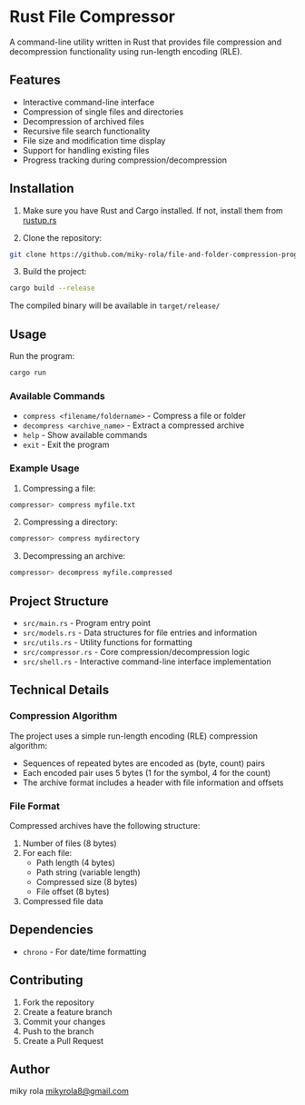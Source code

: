 # Rust File Compressor

A command-line utility written in Rust that provides file compression and decompression functionality using run-length encoding (RLE).

## Features

- Interactive command-line interface
- Compression of single files and directories
- Decompression of archived files
- Recursive file search functionality
- File size and modification time display
- Support for handling existing files
- Progress tracking during compression/decompression

## Installation

1. Make sure you have Rust and Cargo installed. If not, install them from [rustup.rs](https://rustup.rs/)

2. Clone the repository:
```bash
git clone https://github.com/miky-rola/file-and-folder-compression-program
```

3. Build the project:
```bash
cargo build --release
```

The compiled binary will be available in `target/release/`

## Usage

Run the program:
```bash
cargo run
```

### Available Commands

- `compress <filename/foldername>` - Compress a file or folder
- `decompress <archive_name>` - Extract a compressed archive
- `help` - Show available commands
- `exit` - Exit the program

### Example Usage

1. Compressing a file:
```bash
compressor> compress myfile.txt
```

2. Compressing a directory:
```bash
compressor> compress mydirectory
```

3. Decompressing an archive:
```bash
compressor> decompress myfile.compressed
```

## Project Structure

- `src/main.rs` - Program entry point
- `src/models.rs` - Data structures for file entries and information
- `src/utils.rs` - Utility functions for formatting
- `src/compressor.rs` - Core compression/decompression logic
- `src/shell.rs` - Interactive command-line interface implementation

## Technical Details

### Compression Algorithm

The project uses a simple run-length encoding (RLE) compression algorithm:
- Sequences of repeated bytes are encoded as (byte, count) pairs
- Each encoded pair uses 5 bytes (1 for the symbol, 4 for the count)
- The archive format includes a header with file information and offsets

### File Format

Compressed archives have the following structure:
1. Number of files (8 bytes)
2. For each file:
   - Path length (4 bytes)
   - Path string (variable length)
   - Compressed size (8 bytes)
   - File offset (8 bytes)
3. Compressed file data

## Dependencies

- `chrono` - For date/time formatting

## Contributing

1. Fork the repository
2. Create a feature branch
3. Commit your changes
4. Push to the branch
5. Create a Pull Request


## Author

miky rola   mikyrola8@gmail.com